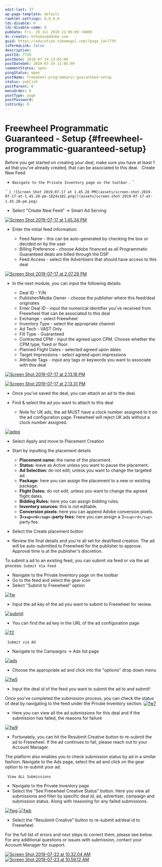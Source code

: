 ```yaml
---
edit-last: 37
wp-page-template: default
rawhtml-settings: 0,0,0,0
ldc-disable: 0
ldc-disable-comm: 0
pubDate: Fri, 19 Jul 2019 21:05:09 +0000
dc-creator: hthomas@adobe.com
guid: https://education.tubemogul.com/?page_id=7739
isPermaLink: false
description: 
postId: 7739
postDate: 2019-07-19 13:05:09
postDateGmt: 2019-07-19 21:05:09
commentStatus: open
pingStatus: open
postName: freewheel-programmatic-guaranteed-setup
status: publish
postParent: 0
menuOrder: 0
postType: page
postPassword: 
isSticky: 0
---
```


# Freewheel Programmatic Guaranteed - Setup {#freewheel-programmatic-guaranteed-setup}

Before you get started on creating your deal,&nbsp;make sure you have at least 1 ad that you've already created, that can be associated to this deal.
` `Create New Feed`` ``

* `Navigate to the Private Inventory page on the toolbar` `.` ``

`` ` [ ![Screen Shot 2019-07-17 at 1.45.28 PM](assets/screen-shot-2019-07-17-at-1.45.28-pm-1024x101.png)](assets/screen-shot-2019-07-17-at-1.45.28-pm.png)   
`
&nbsp;

* Select "Create New Feed" -> Smart Ad Serving

[ ![Screen Shot 2019-07-17 at 1.45.34 PM](assets/screen-shot-2019-07-17-at-1.45.34-pm-1024x188.png)](assets/screen-shot-2019-07-17-at-1.45.34-pm.png)
&nbsp;

* Enter the initial feed information:

    * Feed Name - this can be auto-generated by checking the box or decided on by the user
    * Billing Preference - choose Adobe financed as all Programmatic Guaranteed&nbsp;deals are billed through the DSP
    * Feed Access - select the Advertisers that should have access to this deal

[ ![Screen Shot 2019-07-17 at 2.07.29 PM](assets/screen-shot-2019-07-17-at-2.07.29-pm.png)](assets/screen-shot-2019-07-17-at-2.07.29-pm.png)

* In the next module, you can input the following details:

    * Deal ID - Y/N
    * Publisher/Media Owner - choose the publisher where this feed/deal originates
    * Enter Deal ID - input the numerical identifier you've received from Freewheel that can be associated to this deal
    * Exchange -&nbsp;select Freewheel
    * Inventory Type - select the appropriate channel
    * Ad Tech - VAST Only
    * Fill Type - Guaranteed
    * Contracted CPM - input the agreed upon CPM. Choose whether the CPM type; fixed or floor.
    * Planned Flight Dates - selected agreed upon dates
    * Target Impressions -&nbsp;select&nbsp;agreed upon impressions
    * Attribute Tags - input any tags or keywords you want to associate with this deal

[ ![Screen Shot 2019-07-17 at 2.13.18 PM](assets/screen-shot-2019-07-17-at-2.13.18-pm.png)](assets/screen-shot-2019-07-17-at-2.13.18-pm.png)

[ ![Screen Shot 2019-07-17 at 2.13.31 PM](assets/screen-shot-2019-07-17-at-2.13.31-pm.png)](assets/screen-shot-2019-07-17-at-2.13.31-pm.png)
&nbsp;

* Once you've saved the deal, you can attach an ad to the deal.
* Find & select the ad you want to attach to this deal

    * Note for UK ads, the ad MUST have a clock number assigned to it on the ad configuration page. Freewheel will reject UK ads without a clock number assigned.

[ ![adpg](assets/adpg.png)](assets/adpg.png)

* Select Apply and move to Placement Creation
* Start by inputting the placement details

    * **Placement name:** the name of the placement.
    * **Status:** leave as Active unless you want to pause the placement.
    * **Ad Selection:** do not edit, unless you want to change the targeted ad.
    * **Package:** here you can assign the placement to a new or existing package.
    * **Flight Dates:** do not edit, unless you want to change the agreed flight dates.
    * **Bidding Rules:** here you can assign bidding rules.
    * **Inventory sources:** this is not editable.
    * **Conversion pixels:** here you can append Adobe conversion pixels.
    * **3`<sup>rd</sup>`-party fees:** here you can assign a 3`<sup>rd</sup>` party fee.

* Select the Create placement button
* Review the final details and you're all set for deal/feed creation. The ad will be auto-submitted to Freewheel for the publisher to approve. Approval time is at the publisher's discretion.

To submit a ad to an existing feed,&nbsp;you can submit via feed or via the ad process.
`Submit Via Feed`

* Navigate to the Private Inventory page on the toolbar
* Go to the feed and select the gear icon
* Select "Submit to Freewheel" option

[ ![fw](assets/fw.png)](assets/fw.png)

* Input the ad key of the ad you want to submit to Freewheel for review.

[ ![submit](assets/submit.png)](assets/submit.png)

* You can find the ad key in the URL of the ad configuration page

[ ![f2](assets/f2.png)](assets/f2.png)

&nbsp;
`Submit via Ad`

* Navigate to the Campaigns -> Ads list page

[ ![ads](assets/ads.png)](assets/ads.png)
&nbsp;

* Choose the appropriate ad and click into the "options" drop down menu

[ ![fw5](assets/fw5.png)](assets/fw5.png)

* Input the deal id of the feed you want to submit the ad to and submit!

Once you've completed the submission process, you can check the status of deal by navigating to the feed under the Private Inventory section.
[ ![fw7](assets/fw7.png)](assets/fw7.png)

* Here you can view all the ad submissions for this deal and if the submission has failed, the reasons for failure

[ ![fw9](assets/fw9.png)](assets/fw9.png)
&nbsp;

* Fortunately, you can hit the Resubmit Creative button to re-submit the ad to Freewheel. If the ad continues to fail, please reach out to your Account Manager.

The platform also enables you to check submission status by ad in a similar fashion. Navigate to the Ads page, select the ad and click on the gear option to re-submit your ad.

&nbsp;
`View ALL Submissions`

* Navigate to the Private Inventory page
* Select the "See Freewheel Creative Status" button. Here you view all submissions and filter by specific deal id, ad, advertiser, campaign and submission status. Along with reasoning for any failed submissions.

[ ![fwg](assets/fwg.png)](assets/fwg.png)
[ ![fwb](assets/fwb.png)](assets/fwb.png)

* Select the "Resubmit Creative" button to re-submit ad/deal id to Freewheel.

For the full list of errors and next steps to correct them, please see below. For any additional questions or issues with submission, contact your Account Manager for support.

[ ![Screen Shot 2019-07-22 at 10.32.04 AM](assets/screen-shot-2019-07-22-at-10.32.04-am-974x1024.png)](assets/screen-shot-2019-07-22-at-10.32.04-am.png)
[ ![Screen Shot 2019-07-23 at 10.59.12 AM](assets/screen-shot-2019-07-23-at-10.59.12-am.png)](assets/screen-shot-2019-07-23-at-10.59.12-am.png) 